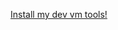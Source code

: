 

<a href='http://boxstarter.org/package/nr/url?https://raw.githubusercontent.com/simcon/Boxstarter/master/boxstarter_for_dev_vm.ps1'>Install my dev vm tools!</a>
